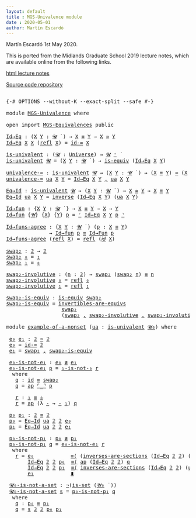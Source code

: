 ```yaml
---
layout: default
title : MGS-Univalence module
date : 2020-05-01
author: Martín Escardó
---
```


Martín Escardó 1st May 2020.

This is ported from the Midlands Graduate School 2019 lecture notes, which are available online from the following links.

[html lecture notes](https://www.cs.bham.ac.uk/~mhe/HoTT-UF-in-Agda-Lecture-Notes/HoTT-UF-Agda.html)

[Source code repository](https://github.com/martinescardo/HoTT-UF-Agda-Lecture-Notes)

<pre class="Agda">

<a id="256" class="Symbol">{-#</a> <a id="260" class="Keyword">OPTIONS</a> <a id="268" class="Pragma">--without-K</a> <a id="280" class="Pragma">--exact-split</a> <a id="294" class="Pragma">--safe</a> <a id="301" class="Symbol">#-}</a>

<a id="306" class="Keyword">module</a> <a id="313" href="MGS-Univalence.html" class="Module">MGS-Univalence</a> <a id="328" class="Keyword">where</a>

<a id="335" class="Keyword">open</a> <a id="340" class="Keyword">import</a> <a id="347" href="MGS-Equivalences.html" class="Module">MGS-Equivalences</a> <a id="364" class="Keyword">public</a>

<a id="Id→Eq"></a><a id="372" href="MGS-Univalence.html#372" class="Function">Id→Eq</a> <a id="378" class="Symbol">:</a> <a id="380" class="Symbol">(</a><a id="381" href="MGS-Univalence.html#381" class="Bound">X</a> <a id="383" href="MGS-Univalence.html#383" class="Bound">Y</a> <a id="385" class="Symbol">:</a> <a id="387" href="Universes.html#260" class="Generalizable">𝓤</a> <a id="389" href="Universes.html#403" class="Function Operator">̇</a> <a id="391" class="Symbol">)</a> <a id="393" class="Symbol">→</a> <a id="395" href="MGS-Univalence.html#381" class="Bound">X</a> <a id="397" href="MGS-MLTT.html#4207" class="Datatype Operator">≡</a> <a id="399" href="MGS-Univalence.html#383" class="Bound">Y</a> <a id="401" class="Symbol">→</a> <a id="403" href="MGS-Univalence.html#381" class="Bound">X</a> <a id="405" href="MGS-Equivalences.html#5035" class="Function Operator">≃</a> <a id="407" href="MGS-Univalence.html#383" class="Bound">Y</a>
<a id="409" href="MGS-Univalence.html#372" class="Function">Id→Eq</a> <a id="415" href="MGS-Univalence.html#415" class="Bound">X</a> <a id="417" href="MGS-Univalence.html#415" class="Bound">X</a> <a id="419" class="Symbol">(</a><a id="420" href="MGS-MLTT.html#4242" class="InductiveConstructor">refl</a> <a id="425" href="MGS-Univalence.html#415" class="Bound">X</a><a id="426" class="Symbol">)</a> <a id="428" class="Symbol">=</a> <a id="430" href="MGS-Equivalences.html#6107" class="Function">id-≃</a> <a id="435" href="MGS-Univalence.html#415" class="Bound">X</a>

<a id="is-univalent"></a><a id="438" href="MGS-Univalence.html#438" class="Function">is-univalent</a> <a id="451" class="Symbol">:</a> <a id="453" class="Symbol">(</a><a id="454" href="MGS-Univalence.html#454" class="Bound">𝓤</a> <a id="456" class="Symbol">:</a> <a id="458" href="Universes.html#205" class="Postulate">Universe</a><a id="466" class="Symbol">)</a> <a id="468" class="Symbol">→</a> <a id="470" href="MGS-Univalence.html#454" class="Bound">𝓤</a> <a id="472" href="Universes.html#181" class="Primitive Operator">⁺</a> <a id="474" href="Universes.html#403" class="Function Operator">̇</a>
<a id="476" href="MGS-Univalence.html#438" class="Function">is-univalent</a> <a id="489" href="MGS-Univalence.html#489" class="Bound">𝓤</a> <a id="491" class="Symbol">=</a> <a id="493" class="Symbol">(</a><a id="494" href="MGS-Univalence.html#494" class="Bound">X</a> <a id="496" href="MGS-Univalence.html#496" class="Bound">Y</a> <a id="498" class="Symbol">:</a> <a id="500" href="MGS-Univalence.html#489" class="Bound">𝓤</a> <a id="502" href="Universes.html#403" class="Function Operator">̇</a> <a id="504" class="Symbol">)</a> <a id="506" class="Symbol">→</a> <a id="508" href="MGS-Equivalences.html#868" class="Function">is-equiv</a> <a id="517" class="Symbol">(</a><a id="518" href="MGS-Univalence.html#372" class="Function">Id→Eq</a> <a id="524" href="MGS-Univalence.html#494" class="Bound">X</a> <a id="526" href="MGS-Univalence.html#496" class="Bound">Y</a><a id="527" class="Symbol">)</a>

<a id="univalence-≃"></a><a id="530" href="MGS-Univalence.html#530" class="Function">univalence-≃</a> <a id="543" class="Symbol">:</a> <a id="545" href="MGS-Univalence.html#438" class="Function">is-univalent</a> <a id="558" href="Universes.html#260" class="Generalizable">𝓤</a> <a id="560" class="Symbol">→</a> <a id="562" class="Symbol">(</a><a id="563" href="MGS-Univalence.html#563" class="Bound">X</a> <a id="565" href="MGS-Univalence.html#565" class="Bound">Y</a> <a id="567" class="Symbol">:</a> <a id="569" href="Universes.html#260" class="Generalizable">𝓤</a> <a id="571" href="Universes.html#403" class="Function Operator">̇</a> <a id="573" class="Symbol">)</a> <a id="575" class="Symbol">→</a> <a id="577" class="Symbol">(</a><a id="578" href="MGS-Univalence.html#563" class="Bound">X</a> <a id="580" href="MGS-MLTT.html#4207" class="Datatype Operator">≡</a> <a id="582" href="MGS-Univalence.html#565" class="Bound">Y</a><a id="583" class="Symbol">)</a> <a id="585" href="MGS-Equivalences.html#5035" class="Function Operator">≃</a> <a id="587" class="Symbol">(</a><a id="588" href="MGS-Univalence.html#563" class="Bound">X</a> <a id="590" href="MGS-Equivalences.html#5035" class="Function Operator">≃</a> <a id="592" href="MGS-Univalence.html#565" class="Bound">Y</a><a id="593" class="Symbol">)</a>
<a id="595" href="MGS-Univalence.html#530" class="Function">univalence-≃</a> <a id="608" href="MGS-Univalence.html#608" class="Bound">ua</a> <a id="611" href="MGS-Univalence.html#611" class="Bound">X</a> <a id="613" href="MGS-Univalence.html#613" class="Bound">Y</a> <a id="615" class="Symbol">=</a> <a id="617" href="MGS-Univalence.html#372" class="Function">Id→Eq</a> <a id="623" href="MGS-Univalence.html#611" class="Bound">X</a> <a id="625" href="MGS-Univalence.html#613" class="Bound">Y</a> <a id="627" href="MGS-MLTT.html#2929" class="InductiveConstructor Operator">,</a> <a id="629" href="MGS-Univalence.html#608" class="Bound">ua</a> <a id="632" href="MGS-Univalence.html#611" class="Bound">X</a> <a id="634" href="MGS-Univalence.html#613" class="Bound">Y</a>

<a id="Eq→Id"></a><a id="637" href="MGS-Univalence.html#637" class="Function">Eq→Id</a> <a id="643" class="Symbol">:</a> <a id="645" href="MGS-Univalence.html#438" class="Function">is-univalent</a> <a id="658" href="Universes.html#260" class="Generalizable">𝓤</a> <a id="660" class="Symbol">→</a> <a id="662" class="Symbol">(</a><a id="663" href="MGS-Univalence.html#663" class="Bound">X</a> <a id="665" href="MGS-Univalence.html#665" class="Bound">Y</a> <a id="667" class="Symbol">:</a> <a id="669" href="Universes.html#260" class="Generalizable">𝓤</a> <a id="671" href="Universes.html#403" class="Function Operator">̇</a> <a id="673" class="Symbol">)</a> <a id="675" class="Symbol">→</a> <a id="677" href="MGS-Univalence.html#663" class="Bound">X</a> <a id="679" href="MGS-Equivalences.html#5035" class="Function Operator">≃</a> <a id="681" href="MGS-Univalence.html#665" class="Bound">Y</a> <a id="683" class="Symbol">→</a> <a id="685" href="MGS-Univalence.html#663" class="Bound">X</a> <a id="687" href="MGS-MLTT.html#4207" class="Datatype Operator">≡</a> <a id="689" href="MGS-Univalence.html#665" class="Bound">Y</a>
<a id="691" href="MGS-Univalence.html#637" class="Function">Eq→Id</a> <a id="697" href="MGS-Univalence.html#697" class="Bound">ua</a> <a id="700" href="MGS-Univalence.html#700" class="Bound">X</a> <a id="702" href="MGS-Univalence.html#702" class="Bound">Y</a> <a id="704" class="Symbol">=</a> <a id="706" href="MGS-Equivalences.html#979" class="Function">inverse</a> <a id="714" class="Symbol">(</a><a id="715" href="MGS-Univalence.html#372" class="Function">Id→Eq</a> <a id="721" href="MGS-Univalence.html#700" class="Bound">X</a> <a id="723" href="MGS-Univalence.html#702" class="Bound">Y</a><a id="724" class="Symbol">)</a> <a id="726" class="Symbol">(</a><a id="727" href="MGS-Univalence.html#697" class="Bound">ua</a> <a id="730" href="MGS-Univalence.html#700" class="Bound">X</a> <a id="732" href="MGS-Univalence.html#702" class="Bound">Y</a><a id="733" class="Symbol">)</a>

<a id="Id→fun"></a><a id="736" href="MGS-Univalence.html#736" class="Function">Id→fun</a> <a id="743" class="Symbol">:</a> <a id="745" class="Symbol">{</a><a id="746" href="MGS-Univalence.html#746" class="Bound">X</a> <a id="748" href="MGS-Univalence.html#748" class="Bound">Y</a> <a id="750" class="Symbol">:</a> <a id="752" href="Universes.html#260" class="Generalizable">𝓤</a> <a id="754" href="Universes.html#403" class="Function Operator">̇</a> <a id="756" class="Symbol">}</a> <a id="758" class="Symbol">→</a> <a id="760" href="MGS-Univalence.html#746" class="Bound">X</a> <a id="762" href="MGS-MLTT.html#4207" class="Datatype Operator">≡</a> <a id="764" href="MGS-Univalence.html#748" class="Bound">Y</a> <a id="766" class="Symbol">→</a> <a id="768" href="MGS-Univalence.html#746" class="Bound">X</a> <a id="770" class="Symbol">→</a> <a id="772" href="MGS-Univalence.html#748" class="Bound">Y</a>
<a id="774" href="MGS-Univalence.html#736" class="Function">Id→fun</a> <a id="781" class="Symbol">{</a><a id="782" href="MGS-Univalence.html#782" class="Bound">𝓤</a><a id="783" class="Symbol">}</a> <a id="785" class="Symbol">{</a><a id="786" href="MGS-Univalence.html#786" class="Bound">X</a><a id="787" class="Symbol">}</a> <a id="789" class="Symbol">{</a><a id="790" href="MGS-Univalence.html#790" class="Bound">Y</a><a id="791" class="Symbol">}</a> <a id="793" href="MGS-Univalence.html#793" class="Bound">p</a> <a id="795" class="Symbol">=</a> <a id="797" href="MGS-Equivalences.html#5103" class="Function Operator">⌜</a> <a id="799" href="MGS-Univalence.html#372" class="Function">Id→Eq</a> <a id="805" href="MGS-Univalence.html#786" class="Bound">X</a> <a id="807" href="MGS-Univalence.html#790" class="Bound">Y</a> <a id="809" href="MGS-Univalence.html#793" class="Bound">p</a> <a id="811" href="MGS-Equivalences.html#5103" class="Function Operator">⌝</a>

<a id="Id→funs-agree"></a><a id="814" href="MGS-Univalence.html#814" class="Function">Id→funs-agree</a> <a id="828" class="Symbol">:</a> <a id="830" class="Symbol">{</a><a id="831" href="MGS-Univalence.html#831" class="Bound">X</a> <a id="833" href="MGS-Univalence.html#833" class="Bound">Y</a> <a id="835" class="Symbol">:</a> <a id="837" href="Universes.html#260" class="Generalizable">𝓤</a> <a id="839" href="Universes.html#403" class="Function Operator">̇</a> <a id="841" class="Symbol">}</a> <a id="843" class="Symbol">(</a><a id="844" href="MGS-Univalence.html#844" class="Bound">p</a> <a id="846" class="Symbol">:</a> <a id="848" href="MGS-Univalence.html#831" class="Bound">X</a> <a id="850" href="MGS-MLTT.html#4207" class="Datatype Operator">≡</a> <a id="852" href="MGS-Univalence.html#833" class="Bound">Y</a><a id="853" class="Symbol">)</a>
              <a id="869" class="Symbol">→</a> <a id="871" href="MGS-Univalence.html#736" class="Function">Id→fun</a> <a id="878" href="MGS-Univalence.html#844" class="Bound">p</a> <a id="880" href="MGS-MLTT.html#4207" class="Datatype Operator">≡</a> <a id="882" href="MGS-MLTT.html#7661" class="Function">Id→Fun</a> <a id="889" href="MGS-Univalence.html#844" class="Bound">p</a>
<a id="891" href="MGS-Univalence.html#814" class="Function">Id→funs-agree</a> <a id="905" class="Symbol">(</a><a id="906" href="MGS-MLTT.html#4242" class="InductiveConstructor">refl</a> <a id="911" href="MGS-Univalence.html#911" class="Bound">X</a><a id="912" class="Symbol">)</a> <a id="914" class="Symbol">=</a> <a id="916" href="MGS-MLTT.html#4242" class="InductiveConstructor">refl</a> <a id="921" class="Symbol">(</a><a id="922" href="MGS-MLTT.html#3778" class="Function">𝑖𝑑</a> <a id="925" href="MGS-Univalence.html#911" class="Bound">X</a><a id="926" class="Symbol">)</a>

<a id="swap₂"></a><a id="929" href="MGS-Univalence.html#929" class="Function">swap₂</a> <a id="935" class="Symbol">:</a> <a id="937" href="MGS-MLTT.html#2482" class="Function">𝟚</a> <a id="939" class="Symbol">→</a> <a id="941" href="MGS-MLTT.html#2482" class="Function">𝟚</a>
<a id="943" href="MGS-Univalence.html#929" class="Function">swap₂</a> <a id="949" href="MGS-MLTT.html#2510" class="InductiveConstructor">₀</a> <a id="951" class="Symbol">=</a> <a id="953" href="MGS-MLTT.html#2528" class="InductiveConstructor">₁</a>
<a id="955" href="MGS-Univalence.html#929" class="Function">swap₂</a> <a id="961" href="MGS-MLTT.html#2528" class="InductiveConstructor">₁</a> <a id="963" class="Symbol">=</a> <a id="965" href="MGS-MLTT.html#2510" class="InductiveConstructor">₀</a>

<a id="swap₂-involutive"></a><a id="968" href="MGS-Univalence.html#968" class="Function">swap₂-involutive</a> <a id="985" class="Symbol">:</a> <a id="987" class="Symbol">(</a><a id="988" href="MGS-Univalence.html#988" class="Bound">n</a> <a id="990" class="Symbol">:</a> <a id="992" href="MGS-MLTT.html#2482" class="Function">𝟚</a><a id="993" class="Symbol">)</a> <a id="995" class="Symbol">→</a> <a id="997" href="MGS-Univalence.html#929" class="Function">swap₂</a> <a id="1003" class="Symbol">(</a><a id="1004" href="MGS-Univalence.html#929" class="Function">swap₂</a> <a id="1010" href="MGS-Univalence.html#988" class="Bound">n</a><a id="1011" class="Symbol">)</a> <a id="1013" href="MGS-MLTT.html#4207" class="Datatype Operator">≡</a> <a id="1015" href="MGS-Univalence.html#988" class="Bound">n</a>
<a id="1017" href="MGS-Univalence.html#968" class="Function">swap₂-involutive</a> <a id="1034" href="MGS-MLTT.html#2510" class="InductiveConstructor">₀</a> <a id="1036" class="Symbol">=</a> <a id="1038" href="MGS-MLTT.html#4242" class="InductiveConstructor">refl</a> <a id="1043" href="MGS-MLTT.html#2510" class="InductiveConstructor">₀</a>
<a id="1045" href="MGS-Univalence.html#968" class="Function">swap₂-involutive</a> <a id="1062" href="MGS-MLTT.html#2528" class="InductiveConstructor">₁</a> <a id="1064" class="Symbol">=</a> <a id="1066" href="MGS-MLTT.html#4242" class="InductiveConstructor">refl</a> <a id="1071" href="MGS-MLTT.html#2528" class="InductiveConstructor">₁</a>

<a id="swap₂-is-equiv"></a><a id="1074" href="MGS-Univalence.html#1074" class="Function">swap₂-is-equiv</a> <a id="1089" class="Symbol">:</a> <a id="1091" href="MGS-Equivalences.html#868" class="Function">is-equiv</a> <a id="1100" href="MGS-Univalence.html#929" class="Function">swap₂</a>
<a id="1106" href="MGS-Univalence.html#1074" class="Function">swap₂-is-equiv</a> <a id="1121" class="Symbol">=</a> <a id="1123" href="MGS-Equivalences.html#2127" class="Function">invertibles-are-equivs</a>
                  <a id="1164" href="MGS-Univalence.html#929" class="Function">swap₂</a>
                  <a id="1188" class="Symbol">(</a><a id="1189" href="MGS-Univalence.html#929" class="Function">swap₂</a> <a id="1195" href="MGS-MLTT.html#2929" class="InductiveConstructor Operator">,</a> <a id="1197" href="MGS-Univalence.html#968" class="Function">swap₂-involutive</a> <a id="1214" href="MGS-MLTT.html#2929" class="InductiveConstructor Operator">,</a> <a id="1216" href="MGS-Univalence.html#968" class="Function">swap₂-involutive</a><a id="1232" class="Symbol">)</a>

<a id="1235" class="Keyword">module</a> <a id="example-of-a-nonset"></a><a id="1242" href="MGS-Univalence.html#1242" class="Module">example-of-a-nonset</a> <a id="1262" class="Symbol">(</a><a id="1263" href="MGS-Univalence.html#1263" class="Bound">ua</a> <a id="1266" class="Symbol">:</a> <a id="1268" href="MGS-Univalence.html#438" class="Function">is-univalent</a> <a id="1281" href="Universes.html#158" class="Primitive">𝓤₀</a><a id="1283" class="Symbol">)</a> <a id="1285" class="Keyword">where</a>

 <a id="example-of-a-nonset.e₀"></a><a id="1293" href="MGS-Univalence.html#1293" class="Function">e₀</a> <a id="example-of-a-nonset.e₁"></a><a id="1296" href="MGS-Univalence.html#1296" class="Function">e₁</a> <a id="1299" class="Symbol">:</a> <a id="1301" href="MGS-MLTT.html#2482" class="Function">𝟚</a> <a id="1303" href="MGS-Equivalences.html#5035" class="Function Operator">≃</a> <a id="1305" href="MGS-MLTT.html#2482" class="Function">𝟚</a>
 <a id="1308" href="MGS-Univalence.html#1293" class="Function">e₀</a> <a id="1311" class="Symbol">=</a> <a id="1313" href="MGS-Equivalences.html#6107" class="Function">id-≃</a> <a id="1318" href="MGS-MLTT.html#2482" class="Function">𝟚</a>
 <a id="1321" href="MGS-Univalence.html#1296" class="Function">e₁</a> <a id="1324" class="Symbol">=</a> <a id="1326" href="MGS-Univalence.html#929" class="Function">swap₂</a> <a id="1332" href="MGS-MLTT.html#2929" class="InductiveConstructor Operator">,</a> <a id="1334" href="MGS-Univalence.html#1074" class="Function">swap₂-is-equiv</a>

 <a id="example-of-a-nonset.e₀-is-not-e₁"></a><a id="1351" href="MGS-Univalence.html#1351" class="Function">e₀-is-not-e₁</a> <a id="1364" class="Symbol">:</a> <a id="1366" href="MGS-Univalence.html#1293" class="Function">e₀</a> <a id="1369" href="MGS-MLTT.html#7515" class="Function Operator">≢</a> <a id="1371" href="MGS-Univalence.html#1296" class="Function">e₁</a>
 <a id="1375" href="MGS-Univalence.html#1351" class="Function">e₀-is-not-e₁</a> <a id="1388" href="MGS-Univalence.html#1388" class="Bound">p</a> <a id="1390" class="Symbol">=</a> <a id="1392" href="MGS-MLTT.html#7962" class="Function">₁-is-not-₀</a> <a id="1403" href="MGS-Univalence.html#1451" class="Function">r</a>
  <a id="1407" class="Keyword">where</a>
   <a id="1416" href="MGS-Univalence.html#1416" class="Function">q</a> <a id="1418" class="Symbol">:</a> <a id="1420" href="MGS-MLTT.html#3744" class="Function">id</a> <a id="1423" href="MGS-MLTT.html#4207" class="Datatype Operator">≡</a> <a id="1425" href="MGS-Univalence.html#929" class="Function">swap₂</a>
   <a id="1434" href="MGS-Univalence.html#1416" class="Function">q</a> <a id="1436" class="Symbol">=</a> <a id="1438" href="MGS-MLTT.html#6613" class="Function">ap</a> <a id="1441" href="MGS-Equivalences.html#5103" class="Function Operator">⌜_⌝</a> <a id="1445" href="MGS-Univalence.html#1388" class="Bound">p</a>

   <a id="1451" href="MGS-Univalence.html#1451" class="Function">r</a> <a id="1453" class="Symbol">:</a> <a id="1455" href="MGS-MLTT.html#2528" class="InductiveConstructor">₁</a> <a id="1457" href="MGS-MLTT.html#4207" class="Datatype Operator">≡</a> <a id="1459" href="MGS-MLTT.html#2510" class="InductiveConstructor">₀</a>
   <a id="1464" href="MGS-Univalence.html#1451" class="Function">r</a> <a id="1466" class="Symbol">=</a> <a id="1468" href="MGS-MLTT.html#6613" class="Function">ap</a> <a id="1471" class="Symbol">(λ</a> <a id="1474" href="MGS-Univalence.html#1474" class="Bound">-</a> <a id="1476" class="Symbol">→</a> <a id="1478" href="MGS-Univalence.html#1474" class="Bound">-</a> <a id="1480" href="MGS-MLTT.html#2528" class="InductiveConstructor">₁</a><a id="1481" class="Symbol">)</a> <a id="1483" href="MGS-Univalence.html#1416" class="Function">q</a>

 <a id="example-of-a-nonset.p₀"></a><a id="1487" href="MGS-Univalence.html#1487" class="Function">p₀</a> <a id="example-of-a-nonset.p₁"></a><a id="1490" href="MGS-Univalence.html#1490" class="Function">p₁</a> <a id="1493" class="Symbol">:</a> <a id="1495" href="MGS-MLTT.html#2482" class="Function">𝟚</a> <a id="1497" href="MGS-MLTT.html#4207" class="Datatype Operator">≡</a> <a id="1499" href="MGS-MLTT.html#2482" class="Function">𝟚</a>
 <a id="1502" href="MGS-Univalence.html#1487" class="Function">p₀</a> <a id="1505" class="Symbol">=</a> <a id="1507" href="MGS-Univalence.html#637" class="Function">Eq→Id</a> <a id="1513" href="MGS-Univalence.html#1263" class="Bound">ua</a> <a id="1516" href="MGS-MLTT.html#2482" class="Function">𝟚</a> <a id="1518" href="MGS-MLTT.html#2482" class="Function">𝟚</a> <a id="1520" href="MGS-Univalence.html#1293" class="Function">e₀</a>
 <a id="1524" href="MGS-Univalence.html#1490" class="Function">p₁</a> <a id="1527" class="Symbol">=</a> <a id="1529" href="MGS-Univalence.html#637" class="Function">Eq→Id</a> <a id="1535" href="MGS-Univalence.html#1263" class="Bound">ua</a> <a id="1538" href="MGS-MLTT.html#2482" class="Function">𝟚</a> <a id="1540" href="MGS-MLTT.html#2482" class="Function">𝟚</a> <a id="1542" href="MGS-Univalence.html#1296" class="Function">e₁</a>

 <a id="example-of-a-nonset.p₀-is-not-p₁"></a><a id="1547" href="MGS-Univalence.html#1547" class="Function">p₀-is-not-p₁</a> <a id="1560" class="Symbol">:</a> <a id="1562" href="MGS-Univalence.html#1487" class="Function">p₀</a> <a id="1565" href="MGS-MLTT.html#7515" class="Function Operator">≢</a> <a id="1567" href="MGS-Univalence.html#1490" class="Function">p₁</a>
 <a id="1571" href="MGS-Univalence.html#1547" class="Function">p₀-is-not-p₁</a> <a id="1584" href="MGS-Univalence.html#1584" class="Bound">q</a> <a id="1586" class="Symbol">=</a> <a id="1588" href="MGS-Univalence.html#1351" class="Function">e₀-is-not-e₁</a> <a id="1601" href="MGS-Univalence.html#1614" class="Function">r</a>
  <a id="1605" class="Keyword">where</a>
   <a id="1614" href="MGS-Univalence.html#1614" class="Function">r</a> <a id="1616" class="Symbol">=</a> <a id="1618" href="MGS-Univalence.html#1293" class="Function">e₀</a>            <a id="1632" href="MGS-MLTT.html#5997" class="Function Operator">≡⟨</a> <a id="1635" class="Symbol">(</a><a id="1636" href="MGS-Equivalences.html#1102" class="Function">inverses-are-sections</a> <a id="1658" class="Symbol">(</a><a id="1659" href="MGS-Univalence.html#372" class="Function">Id→Eq</a> <a id="1665" href="MGS-MLTT.html#2482" class="Function">𝟚</a> <a id="1667" href="MGS-MLTT.html#2482" class="Function">𝟚</a><a id="1668" class="Symbol">)</a> <a id="1670" class="Symbol">(</a><a id="1671" href="MGS-Univalence.html#1263" class="Bound">ua</a> <a id="1674" href="MGS-MLTT.html#2482" class="Function">𝟚</a> <a id="1676" href="MGS-MLTT.html#2482" class="Function">𝟚</a><a id="1677" class="Symbol">)</a> <a id="1679" href="MGS-Univalence.html#1293" class="Function">e₀</a><a id="1681" class="Symbol">)</a><a id="1682" href="MGS-MLTT.html#6125" class="Function Operator">⁻¹</a> <a id="1685" href="MGS-MLTT.html#5997" class="Function Operator">⟩</a>
       <a id="1694" href="MGS-Univalence.html#372" class="Function">Id→Eq</a> <a id="1700" href="MGS-MLTT.html#2482" class="Function">𝟚</a> <a id="1702" href="MGS-MLTT.html#2482" class="Function">𝟚</a> <a id="1704" href="MGS-Univalence.html#1487" class="Function">p₀</a>  <a id="1708" href="MGS-MLTT.html#5997" class="Function Operator">≡⟨</a> <a id="1711" href="MGS-MLTT.html#6613" class="Function">ap</a> <a id="1714" class="Symbol">(</a><a id="1715" href="MGS-Univalence.html#372" class="Function">Id→Eq</a> <a id="1721" href="MGS-MLTT.html#2482" class="Function">𝟚</a> <a id="1723" href="MGS-MLTT.html#2482" class="Function">𝟚</a><a id="1724" class="Symbol">)</a> <a id="1726" href="MGS-Univalence.html#1584" class="Bound">q</a>                                  <a id="1761" href="MGS-MLTT.html#5997" class="Function Operator">⟩</a>
       <a id="1770" href="MGS-Univalence.html#372" class="Function">Id→Eq</a> <a id="1776" href="MGS-MLTT.html#2482" class="Function">𝟚</a> <a id="1778" href="MGS-MLTT.html#2482" class="Function">𝟚</a> <a id="1780" href="MGS-Univalence.html#1490" class="Function">p₁</a>  <a id="1784" href="MGS-MLTT.html#5997" class="Function Operator">≡⟨</a> <a id="1787" href="MGS-Equivalences.html#1102" class="Function">inverses-are-sections</a> <a id="1809" class="Symbol">(</a><a id="1810" href="MGS-Univalence.html#372" class="Function">Id→Eq</a> <a id="1816" href="MGS-MLTT.html#2482" class="Function">𝟚</a> <a id="1818" href="MGS-MLTT.html#2482" class="Function">𝟚</a><a id="1819" class="Symbol">)</a> <a id="1821" class="Symbol">(</a><a id="1822" href="MGS-Univalence.html#1263" class="Bound">ua</a> <a id="1825" href="MGS-MLTT.html#2482" class="Function">𝟚</a> <a id="1827" href="MGS-MLTT.html#2482" class="Function">𝟚</a><a id="1828" class="Symbol">)</a> <a id="1830" href="MGS-Univalence.html#1296" class="Function">e₁</a>     <a id="1837" href="MGS-MLTT.html#5997" class="Function Operator">⟩</a>
       <a id="1846" href="MGS-Univalence.html#1296" class="Function">e₁</a>            <a id="1860" href="MGS-MLTT.html#6079" class="Function Operator">∎</a>

 <a id="example-of-a-nonset.𝓤₀-is-not-a-set"></a><a id="1864" href="MGS-Univalence.html#1864" class="Function">𝓤₀-is-not-a-set</a> <a id="1880" class="Symbol">:</a> <a id="1882" href="MGS-MLTT.html#956" class="Function">¬</a><a id="1883" class="Symbol">(</a><a id="1884" href="MGS-Basic-UF.html#1929" class="Function">is-set</a> <a id="1891" class="Symbol">(</a><a id="1892" href="Universes.html#158" class="Primitive">𝓤₀</a> <a id="1895" href="Universes.html#403" class="Function Operator">̇</a> <a id="1897" class="Symbol">))</a>
 <a id="1901" href="MGS-Univalence.html#1864" class="Function">𝓤₀-is-not-a-set</a> <a id="1917" href="MGS-Univalence.html#1917" class="Bound">s</a> <a id="1919" class="Symbol">=</a> <a id="1921" href="MGS-Univalence.html#1547" class="Function">p₀-is-not-p₁</a> <a id="1934" href="MGS-Univalence.html#1947" class="Function">q</a>
  <a id="1938" class="Keyword">where</a>
   <a id="1947" href="MGS-Univalence.html#1947" class="Function">q</a> <a id="1949" class="Symbol">:</a> <a id="1951" href="MGS-Univalence.html#1487" class="Function">p₀</a> <a id="1954" href="MGS-MLTT.html#4207" class="Datatype Operator">≡</a> <a id="1956" href="MGS-Univalence.html#1490" class="Function">p₁</a>
   <a id="1962" href="MGS-Univalence.html#1947" class="Function">q</a> <a id="1964" class="Symbol">=</a> <a id="1966" href="MGS-Univalence.html#1917" class="Bound">s</a> <a id="1968" href="MGS-MLTT.html#2482" class="Function">𝟚</a> <a id="1970" href="MGS-MLTT.html#2482" class="Function">𝟚</a> <a id="1972" href="MGS-Univalence.html#1487" class="Function">p₀</a> <a id="1975" href="MGS-Univalence.html#1490" class="Function">p₁</a>

</pre>
